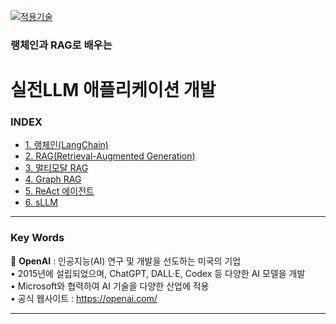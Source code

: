 [practical_llm]: https://github.com/JaceKim-TheAL/D2506_LangChain_RAG
[![적용기술](https://skillicons.dev/icons?i=ai,anaconda,py,vscode)][practical_llm]


### 랭체인과 RAG로 배우는
# 실전LLM 애플리케이션 개발

### INDEX

- [1. 랭체인(LangChain)                        ][link_01]
- [2. RAG(Retrieval-Augmented Generation)     ][link_02]
- [3. 멀티모달 RAG                             ][link_03]
- [4. Graph RAG                               ][link_04]
- [5. ReAct 에이전트                           ][link_05]
- [6. sLLM                                    ][link_06]

[nextjs15]: https://nextjs-ko.org/docs/app/building-your-application/upgrading/version-15
[link_01]: ./sect_01.md
[link_02]: ./sect_02.md
[link_03]: ./sect_03.md
[link_04]: ./sect_04.md
[link_05]: ./sect_05.md
[link_06]: ./sect_06.md

---
### Key Words

🚀 **OpenAI** 
: 인공지능(AI) 연구 및 개발을 선도하는 미국의 기업 <br/>
• 2015년에 설립되었으며, ChatGPT, DALL·E, Codex 등 다양한 AI 모델을 개발<br/>
• Microsoft와 협력하여 AI 기술을 다양한 산업에 적용<br/>
• 공식 웹사이트 : https://openai.com/ <br/>


---